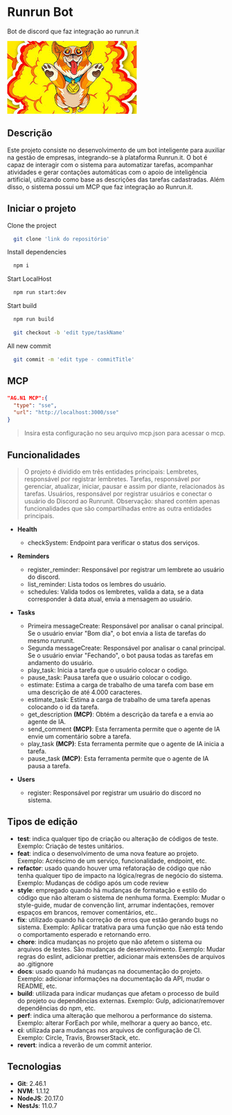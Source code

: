 # Runrun Bot

Bot de discord que faz integração ao runrun.it

![Banner Bot Runrunit](/github/dog-icon.jpg)

## Descrição

Este projeto consiste no desenvolvimento de um bot inteligente para auxiliar na gestão de empresas, integrando-se à plataforma Runrun.it. O bot é capaz de interagir com o sistema para automatizar tarefas, acompanhar atividades e gerar contações automáticas com o apoio de inteligência artificial, utilizando como base as descrições das tarefas cadastradas. Além disso, o sistema possui um MCP que faz integração ao Runrun.it.

## Iniciar o projeto

Clone the project

```bash
  git clone 'link do repositório'
```

Install dependencies

```bash
  npm i
```

Start LocalHost

```bash
  npm run start:dev
```

Start build

```bash
  npm run build
```

```bash
  git checkout -b 'edit type/taskName'
```

All new commit

```bash
  git commit -m 'edit type - commitTitle'
```

## MCP

```json
"AG.N1 MCP":{
  "type": "sse",
  "url": "http://localhost:3000/sse"
}
```

> Insira esta configuração no seu arquivo mcp.json para acessar o mcp.

## Funcionalidades

> O projeto é dividido em três entidades principais: Lembretes, responsável por registrar lembretes. Tarefas, responsável por gerenciar, atualizar, iniciar, pausar e assim por diante, relacionados às tarefas. Usuários, responsável por registrar usuários e conectar o usuário do Discord ao Runrunit. Observação: shared contém apenas funcionalidades que são compartilhadas entre as outra entidades principais.

* **Health**
  - checkSystem: Endpoint para verificar o status dos serviços.

* **Reminders**
  - register_reminder: Responsável por registrar um lembrete ao usuário do discord.
  - list_reminder: Lista todos os lembres do usuário.
  - schedules: Valida todos os lembretes, valida a data, se a data corresponder à data atual, envia a mensagem ao usuário.

* **Tasks**
  - Primeira messageCreate: Responsável por analisar o canal principal. Se o usuário enviar "Bom dia", o bot envia a lista de tarefas do mesmo runrunit.
  - Segunda messageCreate: Responsável por analisar o canal principal. Se o usuário enviar "Fechando", o bot pausa todas as tarefas em andamento do usuário.
  - play_task: Inicia a tarefa que o usuário colocar o codigo.
  - pause_task: Pausa tarefa que o usuário colocar o codigo.
  - estimate: Estima a carga de trabalho de uma tarefa com base em uma descrição de até 4.000 caracteres.
  - estimate_task: Estima a carga de trabalho de uma tarefa apenas colocando o id da tarefa.
  - get_description **(MCP)**: Obtém a descrição da tarefa e a envia ao agente de IA.
  - send_comment **(MCP)**: Esta ferramenta permite que o agente de IA envie um comentário sobre a tarefa. 
  - play_task **(MCP)**: Esta ferramenta permite que o agente de IA inicia a tarefa.
  - pause_task **(MCP)**: Esta ferramenta permite que o agente de IA pausa a tarefa.

* **Users**
  - register: Responsável por registrar um usuário do discord no sistema.

## Tipos de edição

- **test**: indica qualquer tipo de criação ou alteração de códigos de teste. Exemplo: Criação de testes unitários.
- **feat**: indica o desenvolvimento de uma nova feature ao projeto. Exemplo: Acréscimo de um serviço, funcionalidade, endpoint, etc.
- **refactor**: usado quando houver uma refatoração de código que não tenha qualquer tipo de impacto na lógica/regras de negócio do sistema. Exemplo: Mudanças de código após um code review
- **style**: empregado quando há mudanças de formatação e estilo do código que não alteram o sistema de nenhuma forma.
Exemplo: Mudar o style-guide, mudar de convenção lint, arrumar indentações, remover espaços em brancos, remover comentários, etc..
- **fix**: utilizado quando há correção de erros que estão gerando bugs no sistema.
Exemplo: Aplicar tratativa para uma função que não está tendo o comportamento esperado e retornando erro.
- **chore**: indica mudanças no projeto que não afetem o sistema ou arquivos de testes. São mudanças de desenvolvimento.
Exemplo: Mudar regras do eslint, adicionar prettier, adicionar mais extensões de arquivos ao .gitignore
- **docs**: usado quando há mudanças na documentação do projeto.
Exemplo: adicionar informações na documentação da API, mudar o README, etc.
- **build**: utilizada para indicar mudanças que afetam o processo de build do projeto ou dependências externas.
Exemplo: Gulp, adicionar/remover dependências do npm, etc.
- **perf**: indica uma alteração que melhorou a performance do sistema.
Exemplo: alterar ForEach por while, melhorar a query ao banco, etc.
- **ci**: utilizada para mudanças nos arquivos de configuração de CI.
Exemplo: Circle, Travis, BrowserStack, etc.
- **revert**: indica a reverão de um commit anterior.

## Tecnologias

- **Git**: 2.46.1
- **NVM**: 1.1.12
- **NodeJS**: 20.17.0
- **NestJs**: 11.0.7